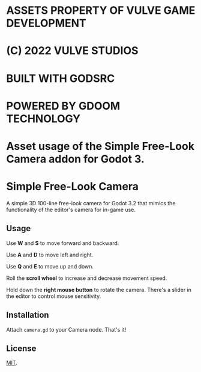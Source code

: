 # ASSETS PROPERTY OF VULVE GAME DEVELOPMENT
# (C) 2022 VULVE STUDIOS
# BUILT WITH GODSRC
# POWERED BY GDOOM TECHNOLOGY
# Asset usage of the Simple Free-Look Camera addon for Godot 3.
# Simple Free-Look Camera
A simple 3D 100-line free-look camera for Godot 3.2 that mimics the functionality of the editor's camera for in-game use.
## Usage
Use **W** and **S** to move forward and backward.

Use **A** and **D** to move left and right.

Use **Q** and **E** to move up and down.

Roll the **scroll wheel** to increase and decrease movement speed.

Hold down the **right mouse button** to rotate the camera.
There's a slider in the editor to control mouse sensitivity.

## Installation
Attach `camera.gd` to your Camera node. That's it!

## License
[MIT](https://opensource.org/licenses/MIT).


